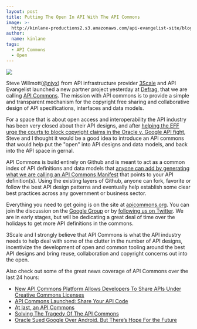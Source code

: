 ```yaml
---
layout: post
title: Putting The Open In API With The API Commons
image: >-
  http://kinlane-productions2.s3.amazonaws.com/api-evangelist-site/blog/api-commons-logo.png
author:
  name: kinlane
tags:
  - API Commons
  - Open
---
```

[![](https://s3.amazonaws.com/kinlane-productions2/api-commons/api-commons-logo.png)](http://apicommons.org)

Steve Willmott([@njyx](https://twitter.com/njyx)) from API infrastructure provider [3Scale](http://3scale.net "API infrastructure provider") and API Evangelist launched a new partner project yesterday at [Defrag](http://defragcon.com/), that we are calling [API Commons](http://apicommons.org). The mission with API commons is to provide a simple and transparent mechanism for the copyright free sharing and collaborative design of API specifications, interfaces and data models.

For a space that is about open access and interoperability the API industry has been very closed about their API designs, and after [helping the EFF urge the courts to block copyright claims in the Oracle v. Google API fight](http://apievangelist.com/2013/06/02/helping-eff-urge-the-courts-to-block-copyright-claims-in-oracle-v-google-api-fight/), Steve and I thought it would be a good idea to introduce an API commons that would help put the "open" into API designs and data models, and back into the API space in gernal.

API Commons is build entirely on Github and is meant to act as a common index of API definitions and data models that [anyone can add by generating what we are calling an API Commons Manifest](http://apicommons.org/add-apis.html) that points to your API definition(s). Using the existing layers of Github, anyone can fork, favorite or follow the best API design patterns and eventually help establish some clear best practices across any government or business sector.

Everything you need to get going is on the site at [apicommons.org](http://apicommons.org "apicommons.org"). You can join the discussion on the [Google Group](https://groups.google.com/forum/?hl=en#!forum/api-commons) or by [following us on Twitter](https://twitter.com/apicommons). We are in early stages, but will be dedicating a great deal of time over the holidays to get more API definitions in the commons.

3Scale and I strongly believe that API Commons is what the API industry needs to help deal with some of the clutter in the number of API designs, incentivize the development of open and common tooling around the best API designs and bring reuse, collaboration and copyright concerns out into the open.

Also check out some of the great news coverage of API Commons over the last 24 hours:

*   [New API Commons Platform Allows Developers To Share APIs Under Creative Commons Licenses](http://techcrunch.com/2013/11/05/3scale-launches-api-commons-to-allow-developers-to-share-apis-under-creative-commons-licenses/)
*   [API Commons Launched: Share Your API Code](http://blog.programmableweb.com/2013/11/05/api-commons-launched-share-your-api-code/)
*   [At last, an API Commons](http://www.zdnet.com/at-last-an-api-commons-7000022849/)
*   [Solving The Tragedy Of The API Commons](http://www.forbes.com/sites/benkepes/2013/11/05/solving-the-tragedy-of-the-api-commons/)
*   [Oracle Sued Google Over Android. But There’s Hope For the Future](http://www.wired.com/wiredenterprise/2013/11/api-commons/)